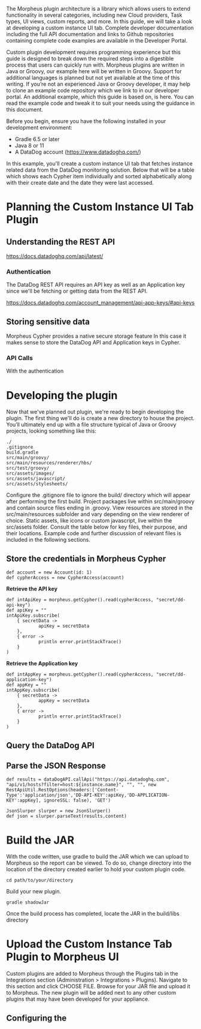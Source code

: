 The Morpheus plugin architecture is a library which allows users to extend functionality in several categories, including new Cloud providers, Task types, UI views, custom reports, and more. In this guide, we will take a look at developing a custom instance UI tab. Complete developer documentation including the full API documentation and links to Github repositories containing complete code examples are available in the Developer Portal.

Custom plugin development requires programming experience but this guide is designed to break down the required steps into a digestible process that users can quickly run with. Morpheus plugins are written in Java or Groovy, our example here will be written in Groovy. Support for additional languages is planned but not yet available at the time of this writing. If you’re not an experienced Java or Groovy developer, it may help to clone an example code repository which we link to in our developer portal. An additional example, which this guide is based on, is here. You can read the example code and tweak it to suit your needs using the guidance in this document.

Before you begin, ensure you have the following installed in your development environment:

* Gradle 6.5 or later
* Java 8 or 11
* A DataDog account (https://www.datadoghq.com/)

In this example, you'll create a custom instance UI tab that fetches instance related data from the DataDog monitoring solution. Below that will be a table which shows each Cypher item individually and sorted alphabetically along with their create date and the date they were last accessed.

# Planning the Custom Instance UI Tab Plugin

## Understanding the REST API

https://docs.datadoghq.com/api/latest/

### Authentication

The DataDog REST API requires an API key as well as an Application key since we'll be fetching or getting data from the REST API.

https://docs.datadoghq.com/account_management/api-app-keys/#api-keys

## Storing sensitive data
Morpheus Cypher provides a native secure storage feature
In this case it makes sense to store the DataDog API and Application keys in Cypher.


### API Calls

With the authentication 

# Developing the plugin

Now that we've planned out plugin, we're ready to begin developing the plugin. The first thing we'll do is create a new directory to house the project. You’ll ultimately end up with a file structure typical of Java or Groovy projects, looking something like this:

```
./
.gitignore
build.gradle
src/main/groovy/
src/main/resources/renderer/hbs/
src/test/groovy/
src/assets/images/
src/assets/javascript/
src/assets/stylesheets/
```

Configure the .gitignore file to ignore the build/ directory which will appear after performing the first build. Project packages live within src/main/groovy and contain source files ending in .groovy. View resources are stored in the src/main/resources subfolder and vary depending on the view renderer of choice. Static assets, like icons or custom javascript, live within the src/assets folder. Consult the table below for key files, their purpose, and their locations. Example code and further discussion of relevant files is included in the following sections.

## Store the credentials in Morpheus Cypher


```
def account = new Account(id: 1)
def cypherAccess = new CypherAccess(account)
```

**Retrieve the API key**


```
def intApiKey = morpheus.getCypher().read(cypherAccess, "secret/dd-api-key")
def apiKey = ""
intApiKey.subscribe(
    { secretData -> 
            apiKey = secretData
    },
    { error ->
            println error.printStackTrace()
    }
)
```


**Retrieve the Application key**

```
def intAppKey = morpheus.getCypher().read(cypherAccess, "secret/dd-application-key")
def appKey = ""
intAppKey.subscribe(
    { secretData -> 
            appKey = secretData
    },
    { error ->
            println error.printStackTrace()
    }
)
```



## Query the DataDog API



## Parse the JSON Response


```
def results = dataDogAPI.callApi("https://api.datadoghq.com", "api/v1/hosts?filter=host:${instance.name}", "", "", new RestApiUtil.RestOptions(headers:['Content-Type':'application/json','DD-API-KEY':apiKey,'DD-APPLICATION-KEY':appKey], ignoreSSL: false), 'GET')

JsonSlurper slurper = new JsonSlurper()
def json = slurper.parseText(results.content)
```


# Build the JAR
With the code written, use gradle to build the JAR which we can upload to Morpheus so the report can be viewed. To do so, change directory into the location of the directory created earlier to hold your custom plugin code.

```
cd path/to/your/directory
```

Build your new plugin.

```
gradle shadowJar
```

Once the build process has completed, locate the JAR in the build/libs directory

# Upload the Custom Instance Tab Plugin to Morpheus UI
Custom plugins are added to Morpheus through the Plugins tab in the Integrations section (Administration > Integrations > Plugins). Navigate to this section and click CHOOSE FILE. Browse for your JAR file and upload it to Morpheus. The new plugin will be added next to any other custom plugins that may have been developed for your appliance.

## Configuring the 
